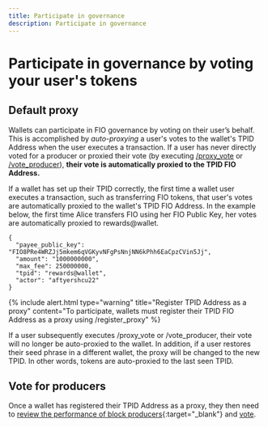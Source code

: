 ```yaml
---
title: Participate in governance
description: Participate in governance
---
```

# Participate in governance by voting your user's tokens

## Default proxy

Wallets can participate in FIO governance by voting on their user’s behalf. This is accomplished by *auto-proxying* a user's votes to the wallet's TPID Address when the user executes a transaction. If a user has never directly voted for a producer or proxied their vote (by executing [/proxy_vote]({{site.baseurl}}/pages/api/fio-api/#options-voteproxy) or [/vote_producer]({{site.baseurl}}/pages/api/fio-api/#options-voteproducer)), **their vote is automatically proxied to the TPID FIO Address.**

If a wallet has set up their TPID correctly, the first time a wallet user executes a transaction, such as transferring FIO tokens, that user's votes are automatically proxied to the wallet's TPID FIO Address. In the example below, the first time Alice transfers FIO using her FIO Public Key, her votes are automatically proxied to rewards@wallet.

```
{
  "payee_public_key": "FIO8PRe4WRZJj5mkem6qVGKyvNFgPsNnjNN6kPhh6EaCpzCVin5Jj",
  "amount": "1000000000",
  "max_fee": 250000000,
  "tpid": "rewards@wallet",
  "actor": "aftyershcu22"
}
```

{% include alert.html type="warning" title="Register TPID Address as a proxy" content="To participate, wallets must register their TPID FIO Address as a proxy using /register_proxy" %}

If a user subsequently executes /proxy_vote or /vote_producer, their vote will no longer be auto-proxied to the wallet. In addition, if a user restores their seed phrase in a different wallet, the proxy will be changed to the new TPID. In other words, tokens are auto-proxied to the last seen TPID.

## Vote for producers

Once a wallet has registered their TPID Address as a proxy, they then need to [review the performance of block producers](https://snap.blockpane.com/proxy.html){:target="_blank"} and [vote]({{site.baseurl}}/docs/fio-protocol/voting).